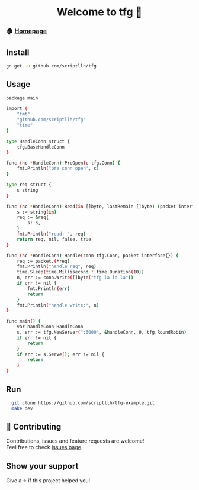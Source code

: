 <h1 align="center">Welcome to tfg 👋</h1>



### 🏠 [Homepage](https://github.com/scriptllh/tfg)

## Install



```sh
go get -u github.com/scriptllh/tfg
```


## Usage

```sh
package main

import (
	"fmt"
	"github.com/scriptllh/tfg"
	"time"
)

type HandleConn struct {
	tfg.BaseHandleConn
}

func (hc *HandleConn) PreOpen(c tfg.Conn) {
	fmt.Println("pre conn open", c)
}

type req struct {
	s string
}

func (hc *HandleConn) Read(in []byte, lastRemain []byte) (packet interface{}, remain []byte, isFinRead bool, isHandle bool) {
	s := string(in)
	req := &req{
		s: s,
	}
	fmt.Println("read: ", req)
	return req, nil, false, true
}

func (hc *HandleConn) Handle(conn tfg.Conn, packet interface{}) {
	req := packet.(*req)
	fmt.Println("handle req", req)
	time.Sleep(time.Millisecond * time.Duration(10))
	n, err := conn.Write([]byte("tfg la la la"))
	if err != nil {
		fmt.Println(err)
		return
	}
	fmt.Println("handle write:", n)
}

func main() {
	var handleConn HandleConn
	s, err := tfg.NewServer(":6000", &handleConn, 0, tfg.RoundRobin)
	if err != nil {
		return
	}
	if err := s.Serve(); err != nil {
		return
	}
}

```

## Run

```sh
  git clone https://github.com/scriptllh/tfg-example.git
  make dev
```



## 🤝 Contributing

Contributions, issues and feature requests are welcome!<br />Feel free to check [issues page](https://github.com/scriptllh/tfg/issues).

## Show your support

Give a ⭐️ if this project helped you!



